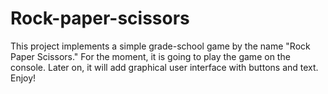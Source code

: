 # Rock-paper-scissors
This project implements a simple grade-school game by the name "Rock Paper Scissors." For the moment, it is going to play the game on the console. Later on, it will add graphical user interface with buttons and text. Enjoy!